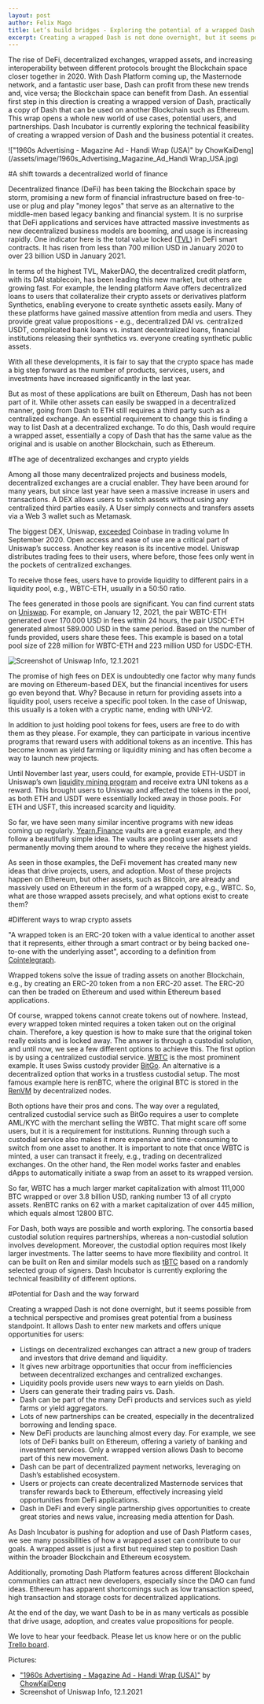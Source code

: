```yaml
---
layout: post
author: Felix Mago
title: Let’s build bridges - Exploring the potential of a wrapped Dash
excerpt: Creating a wrapped Dash is not done overnight, but it seems possible from a technical perspective and promises great potential from a business standpoint. It allows Dash to enter new markets and offers unique opportunities for user.
---
```

The rise of DeFi, decentralized exchanges, wrapped assets, and increasing interoperability between different protocols brought the Blockchain space closer together in 2020. With Dash Platform coming up, the Masternode network, and a fantastic user base, Dash can profit from these new trends and, vice versa; the Blockchain space can benefit from Dash. An essential first step in this direction is creating a wrapped version of Dash, practically a copy of Dash that can be used on another Blockchain such as Ethereum. This wrap opens a whole new world of use cases, potential users, and partnerships. Dash Incubator is currently exploring the technical feasibility of creating a wrapped version of Dash and the business potential it creates.

!["1960s Advertising - Magazine Ad - Handi Wrap (USA)" by ChowKaiDeng](/assets/image/1960s_Advertising_Magazine_Ad_Handi Wrap_USA.jpg)

#A shift towards a decentralized world of finance

Decentralized finance (DeFi) has been taking the Blockchain space by storm, promising a new form of financial infrastructure based on free-to-use or plug and play "money legos" that serve as an alternative to the middle-men based legacy banking and financial system.
It is no surprise that DeFi applications and services have attracted massive investments as new decentralized business models are booming, and usage is increasing rapidly. One indicator here is the total value locked ([TVL](https://defipulse.com/)) in DeFi smart contracts. It has risen from less than 700 million USD in January 2020 to over 23 billion USD in January 2021.

In terms of the highest TVL, MakerDAO, the decentralized credit platform, with its DAI stablecoin, has been leading this new market, but others are growing fast. For example, the lending platform Aave offers decentralized loans to users that collateralize their crypto assets or derivatives platform Synthetics, enabling everyone to create synthetic assets easily. Many of these platforms have gained massive attention from media and users. They provide great value propositions - e.g., decentralized DAI vs. centralized USDT, complicated bank loans vs. instant decentralized loans, financial institutions releasing their synthetics vs. everyone creating synthetic public assets.

With all these developments, it is fair to say that the crypto space has made a big step forward as the number of products, services, users, and investments have increased significantly in the last year.

But as most of these applications are built on Ethereum, Dash has not been part of it. While other assets can easily be swapped in a decentralized manner, going from Dash to ETH still requires a third party such as a centralized exchange. An essential requirement to change this is finding a way to list Dash at a decentralized exchange. To do this, Dash would require a wrapped asset, essentially a copy of Dash that has the same value as the original and is usable on another Blockchain, such as Ethereum.

#The age of decentralized exchanges and crypto yields

Among all those many decentralized projects and business models, decentralized exchanges are a crucial enabler. They have been around for many years, but since last year have seen a massive increase in users and transactions. A DEX allows users to switch assets without using any centralized third parties easily. A User simply connects and transfers assets via a Web 3 wallet such as Metamask.

The biggest DEX, Uniswap, [exceeded](https://www.theblockcrypto.com/linked/79775/uniswap-coinbase-monthly-volume-september) Coinbase in trading volume In September 2020. Open access and ease of use are a critical part of Uniswap’s success. Another key reason is its incentive model. Uniswap distributes trading fees to their users, where before, those fees only went in the pockets of centralized exchanges.

To receive those fees, users have to provide liquidity to different pairs in a liquidity pool, e.g., WBTC-ETH, usually in a 50:50 ratio.

The fees generated in those pools are significant. You can find current stats on [Uniswap](https://info.uniswap.org/pairs). For example, on January 12, 2021, the pair WBTC-ETH generated over 170.000 USD in fees within 24 hours, the pair USDC-ETH generated almost 589.000 USD in the same period. Based on the number of funds provided, users share these fees. This example is based on a total pool size of 228 million for WBTC-ETH and 223 million USD for USDC-ETH.

![Screenshot of Uniswap Info, 12.1.2021](Uniswap_fees_Jan_12_2021.jpg)

The promise of high fees on DEX is undoubtedly one factor why many funds are moving on Ethereum-based DEX, but the financial incentives for users go even beyond that. Why? Because in return for providing assets into a liquidity pool, users receive a specific pool token. In the case of Uniswap, this usually is a token with a cryptic name, ending with UNI-V2.

In addition to just holding pool tokens for fees, users are free to do with them as they please. For example, they can participate in various incentive programs that reward users with additional tokens as an incentive. This has become known as yield farming or liquidity mining and has often become a way to launch new projects.

Until November last year, users could, for example, provide ETH-USDT in Uniswap’s own [liquidity mining program](https://www.theblockcrypto.com/linked/84762/dex-uniswap-liquidity-mining-over) and receive extra UNI tokens as a reward. This brought users to Uniswap and affected the tokens in the pool, as both ETH and USDT were essentially locked away in those pools. For ETH and USFT, this increased scarcity and liquidity.

So far, we have seen many similar incentive programs with new ideas coming up regularly. [Yearn.Finance](https://yearn.finance/) vaults are a great example, and they follow a beautifully simple idea. The vaults are pooling user assets and permanently moving them around to where they receive the highest yields.

As seen in those examples, the DeFi movement has created many new ideas that drive projects, users, and adoption. Most of these projects happen on Ethereum, but other assets, such as Bitcoin, are already and massively used on Ethereum in the form of a wrapped copy, e.g., WBTC. So, what are those wrapped assets precisely, and what options exist to create them?

#Different ways to wrap crypto assets

"A wrapped token is an ERC-20 token with a value identical to another asset that it represents, either through a smart contract or by being backed one-to-one with the underlying asset", according to a definition from [Cointelegraph](https://coinmarketcap.com/alexandria/article/what-is-wrapped-bitcoin).

Wrapped tokens solve the issue of trading assets on another Blockchain, e.g., by creating an ERC-20 token from a non ERC-20 asset. The ERC-20 can then be traded on Ethereum and used within Ethereum based applications.

Of course, wrapped tokens cannot create tokens out of nowhere. Instead, every wrapped token minted requires a token taken out on the original chain. Therefore, a key question is how to make sure that the original token really exists and is locked away. The answer is through a custodial solution, and until now, we see a few different options to achieve this.
The first option is by using a centralized custodial service. [WBTC](https://wbtc.network/) is the most prominent example. It uses Swiss custody provider [BitGo](https://www.bitgo.com/). An alternative is a decentralized option that works in a trustless custodial setup. The most famous example here is renBTC, where the original BTC is stored in the [RenVM](https://medium.com/renproject/how-renvm-actually-works-c2f76a2630c4) by decentralized nodes.

Both options have their pros and cons. The way over a regulated, centralized custodial service such as BitGo requires a user to complete AML/KYC with the merchant selling the WBTC. That might scare off some users, but it is a requirement for institutions. Running through such a custodial service also makes it more expensive and time-consuming to switch from one asset to another. It is important to note that once WBTC is minted, a user can transact it freely, e.g., trading on decentralized exchanges. On the other hand, the Ren model works faster and enables dApps to automatically initiate a swap from an asset to its wrapped version.

So far, WBTC has a much larger market capitalization with almost 111,000 BTC wrapped or over 3.8 billion USD, ranking number 13 of all crypto assets. RenBTC ranks on 62 with a market capitalization of over 445 million, which equals almost 12800 BTC.

For Dash, both ways are possible and worth exploring. The consortia based custodial solution requires partnerships, whereas a non-custodial solution involves development.
Moreover, the custodial option requires most likely larger investments. The latter seems to have more flexibility and control. It can be built on Ren and similar models such as [tBTC](https://defipulse.com/blog/what-is-tbtc/) based on a randomly selected group of signers. Dash Incubator is currently exploring the technical feasibility of different options.

#Potential for Dash and the way forward

Creating a wrapped Dash is not done overnight, but it seems possible from a technical perspective and promises great potential from a business standpoint. It allows Dash to enter new markets and offers unique opportunities for users:

- Listings on decentralized exchanges can attract a new group of traders and investors that drive demand and liquidity.
- It gives new arbitrage opportunities that occur from inefficiencies between decentralized exchanges and centralized exchanges.
- Liquidity pools provide users new ways to earn yields on Dash.
- Users can generate their trading pairs vs. Dash.
- Dash can be part of the many DeFi products and services such as yield farms or yield aggregators.
- Lots of new partnerships can be created, especially in the decentralized borrowing and lending space.
- New DeFi products are launching almost every day. For example, we see lots of DeFi banks built on Ethereum, offering a variety of banking and investment services. Only a wrapped version allows Dash to become part of this new movement.
- Dash can be part of decentralized payment networks, leveraging on Dash’s established ecosystem.
- Users or projects can create decentralized Masternode services that transfer rewards back to Ethereum, effectively increasing yield opportunities from DeFi applications.
- Dash in DeFi and every single partnership gives opportunities to create great stories and news value, increasing media attention for Dash.

As Dash Incubator is pushing for adoption and use of Dash Platform cases, we see many possibilities of how a wrapped asset can contribute to our goals. A wrapped asset is just a first but required step to position Dash within the broader Blockchain and Ethereum ecosystem.

Additionally, promoting Dash Platform features across different Blockchain communities can attract new developers, especially since the DAO can fund ideas. Ethereum has apparent shortcomings such as low transaction speed, high transaction and storage costs for decentralized applications.

At the end of the day, we want Dash to be in as many verticals as possible that drive usage, adoption, and creates value propositions for people.

We love to hear your feedback. Please let us know here or on the public [Trello board](https://trello.com/c/rSjuWCp3).

Pictures:
- ["1960s Advertising - Magazine Ad - Handi Wrap (USA)"](https://www.flickr.com/photos/62205794@N00/517261750) by [ChowKaiDeng](https://www.flickr.com/photos/62205794@N00)
- Screenshot of Uniswap Info, 12.1.2021

